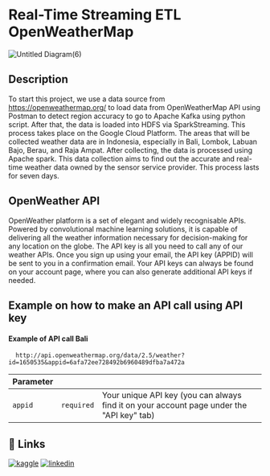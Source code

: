 # Real-Time Streaming ETL OpenWeatherMap
![Untitled Diagram(6)](https://user-images.githubusercontent.com/89646884/160747396-b7befe0b-e311-4299-8c87-3e95e9f6a851.jpg)



## Description

To start this project, we use a data source from https://openweathermap.org/ to load data from OpenWeatherMap API using Postman to detect region accuracy to go to Apache Kafka using python script. After that, the data is loaded into HDFS via SparkStreaming. This process takes place on the Google Cloud Platform. The areas that will be collected weather data are in Indonesia, especially in Bali, Lombok, Labuan Bajo, Berau, and Raja Ampat. After collecting, the data is processed using Apache spark. This data collection aims to find out the accurate and real-time weather data owned by the sensor service provider. This process lasts for seven days.



## OpenWeather API

OpenWeather platform is a set of elegant and widely recognisable APIs. Powered by convolutional machine learning solutions, it is capable of delivering all the weather information necessary for decision-making for any location on the globe. The API key is all you need to call any of our weather APIs. Once you sign up using your email, the API key (APPID) will be sent to you in a confirmation email. Your API keys can always be found on your account page, where you can also generate additional API keys if needed.
## Example on how to make an API call using API key

#### Example of API call Bali

```http
  http://api.openweathermap.org/data/2.5/weather?id=1650535&appid=6afa72ee728492b6960489dfba7a472a
```

| Parameter |     |                 |
| :-------- | :------- | :------------------------- |
| `appid` | `required` | Your unique API key (you can always find it on your account page under the "API key" tab)


## 🔗 Links
[![kaggle](https://img.shields.io/badge/kaggle-000?style=for-the-badge&logo=ko-fi&logoColor=white)](https://www.kaggle.com/pingkivila)
[![linkedin](https://img.shields.io/badge/linkedin-0A66C2?style=for-the-badge&logo=linkedin&logoColor=white)](https://www.linkedin.com/in/pingki-vila-9a1a27226/)

